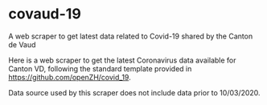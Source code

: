 # covaud-19
A web scraper to get latest data related to Covid-19 shared by the Canton de Vaud

Here is a web scraper to get the latest Coronavirus data available for Canton VD, following the standard template provided in https://github.com/openZH/covid_19.

Data source used by this scraper does not include data prior to 10/03/2020.
